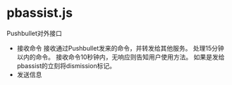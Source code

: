 # pbassist.js
Pushbullet对外接口
* 接收命令
    接收通过Pushbullet发来的命令，并转发给其他服务。
    处理15分钟以内的命令。
    接收命令10秒钟内，无响应则告知用户使用方法。
    如果是发给pbassist的立刻将dismission标记。
* 发送信息


